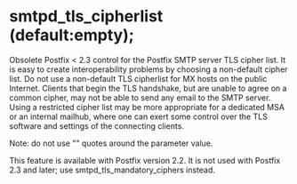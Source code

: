 # smtpd_tls_cipherlist (default:empty); 

 Obsolete Postfix &lt; 2.3 control for the Postfix SMTP server TLS
cipher list. It is easy to create interoperability problems by choosing
a non-default cipher list. Do not use a non-default TLS cipherlist for
MX hosts on the public Internet. Clients that begin the TLS handshake,
but are unable to agree on a common cipher, may not be able to send any
email to the SMTP server. Using a restricted cipher list may be more
appropriate for a dedicated MSA or an internal mailhub, where one can
exert some control over the TLS software and settings of the connecting
clients. 

 Note: do not use "" quotes around the parameter value. 

This feature is available with Postfix version 2.2. It is not used with
Postfix 2.3 and later; use smtpd_tls_mandatory_ciphers instead. 


